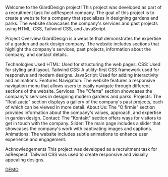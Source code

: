 Welcome to the GiardDesign project! 
This project was developed as part of a recruitment task for adRespect company. The goal of this project is to create a website for a company that specializes in designing gardens and parks. The website showcases the company's services and past projects using HTML, CSS, Tailwind CSS, and JavaScript.

Project Overview
GiardDesign is a website that demonstrates the expertise of a garden and park design company. The website includes sections that highlight the company's services, past projects, information about the company, and contact details.

Technologies Used
HTML: Used for structuring the web pages.
CSS: Used for styling and layout.
Tailwind CSS: A utility-first CSS framework used for responsive and modern designs.
JavaScript: Used for adding interactivity and animations.
Features
Navigation: The website features a responsive navigation menu that allows users to easily navigate through different sections of the website.
Services: The "Oferta" section showcases the company's services in designing modern gardens and parks.
Projects: The "Realizacje" section displays a gallery of the company's past projects, each of which can be viewed in more detail.
About Us: The "O firmie" section provides information about the company's values, approach, and expertise in garden design.
Contact: The "Kontakt" section offers ways for visitors to get in touch with the company.
Slider: The main page includes a slider that showcases the company's work with captivating images and captions.
Animations: The website includes subtle animations to enhance user experience and engagement.


Acknowledgements
This project was developed as a recruitment task for adRespect.
Tailwind CSS was used to create responsive and visually appealing designs.


[DEMO](https://dka888.github.io/adRespect-task/)





